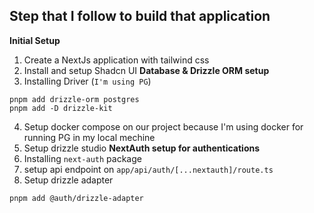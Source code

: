 ## Step that I follow to build that application

**Initial Setup**

1. Create a NextJs application with tailwind css
2. Install and setup Shadcn UI
   **Database & Drizzle ORM setup**
3. Installing Driver (`I'm using PG`)

```console
pnpm add drizzle-orm postgres
pnpm add -D drizzle-kit
```

4. Setup docker compose on our project because I'm using docker for running PG in my local mechine
5. Setup drizzle studio
   **NextAuth setup for authentications**
6. Installing `next-auth` package
7. setup api endpoint on `app/api/auth/[...nextauth]/route.ts`
8. Setup drizzle adapter

```console
pnpm add @auth/drizzle-adapter
```
